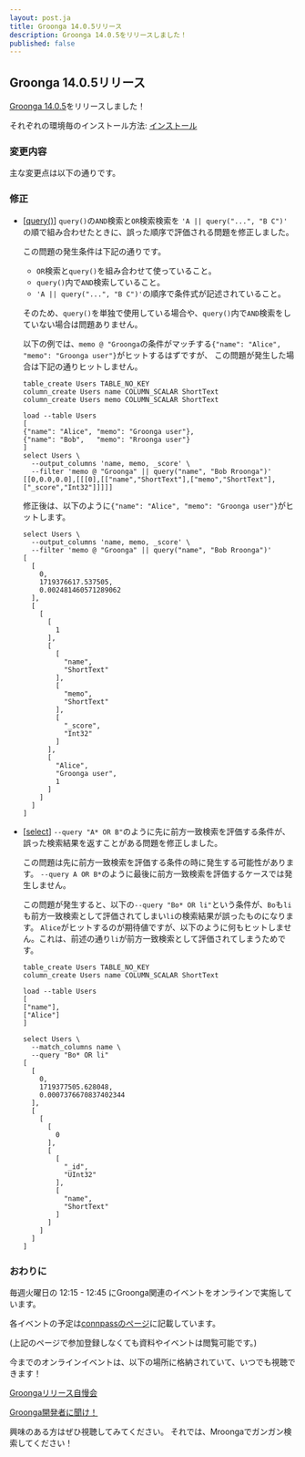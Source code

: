 ```yaml
---
layout: post.ja
title: Groonga 14.0.5リリース
description: Groonga 14.0.5をリリースしました！
published: false
---
```


## Groonga 14.0.5リリース

[Groonga 14.0.5](/ja/docs/news/14.html#release-14-0-5)をリリースしました！

それぞれの環境毎のインストール方法: [インストール](/ja/docs/install.html)

### 変更内容

主な変更点は以下の通りです。

### 修正

* [[query()](/ja/docs/reference/functions/query.html)] `query()`の`AND`検索と`OR`検索検索を `'A || query("...", "B C")'` の順で組み合わせたときに、誤った順序で評価される問題を修正しました。

  この問題の発生条件は下記の通りです。

    * `OR`検索と`query()`を組み合わせて使っていること。
    * `query()`内で`AND`検索していること。
    * `'A || query("...", "B C")'`の順序で条件式が記述されていること。

  そのため、`query()`を単独で使用している場合や、`query()`内で`AND`検索をしていない場合は問題ありません。

  以下の例では、`memo @ "Groonga`の条件がマッチする`{"name": "Alice", "memo": "Groonga user"}`がヒットするはずですが、
  この問題が発生した場合は下記の通りヒットしません。

  ```
  table_create Users TABLE_NO_KEY
  column_create Users name COLUMN_SCALAR ShortText
  column_create Users memo COLUMN_SCALAR ShortText

  load --table Users
  [
  {"name": "Alice", "memo": "Groonga user"},
  {"name": "Bob",   "memo": "Rroonga user"}
  ]
  select Users \
    --output_columns 'name, memo, _score' \
    --filter 'memo @ "Groonga" || query("name", "Bob Rroonga")'
  [[0,0.0,0.0],[[[0],[["name","ShortText"],["memo","ShortText"],["_score","Int32"]]]]]
  ```

  修正後は、以下のように`{"name": "Alice", "memo": "Groonga user"}`がヒットします。

  ```
  select Users \
    --output_columns 'name, memo, _score' \
    --filter 'memo @ "Groonga" || query("name", "Bob Rroonga")'
  [
    [
      0,
      1719376617.537505,
      0.002481460571289062
    ],
    [
      [
        [
          1
        ],
        [
          [
            "name",
            "ShortText"
          ],
          [
            "memo",
            "ShortText"
          ],
          [
            "_score",
            "Int32"
          ]
        ],
        [
          "Alice",
          "Groonga user",
          1
        ]
      ]
    ]
  ]
  ```

* [[select](/ja/docs/reference/commands/select.html)] `--query "A* OR B"`のように先に前方一致検索を評価する条件が、誤った検索結果を返すことがある問題を修正しました。

  この問題は先に前方一致検索を評価する条件の時に発生する可能性があります。
  `--query A OR B*`のように最後に前方一致検索を評価するケースでは発生しません。

  この問題が発生すると、以下の`--query "Bo* OR li"`という条件が、`Bo`も`li`も前方一致検索として評価されてしまい`li`の検索結果が誤ったものになります。
  `Alice`がヒットするのが期待値ですが、以下のように何もヒットしません。これは、前述の通り`li`が前方一致検索として評価されてしまうためです。

  ```
  table_create Users TABLE_NO_KEY
  column_create Users name COLUMN_SCALAR ShortText

  load --table Users
  [
  ["name"],
  ["Alice"]
  ]

  select Users \
    --match_columns name \
    --query "Bo* OR li"
  [
    [
      0,
      1719377505.628048,
      0.0007376670837402344
    ],
    [
      [
        [
          0
        ],
        [
          [
            "_id",
            "UInt32"
          ],
          [
            "name",
            "ShortText"
          ]
        ]
      ]
    ]
  ]
  ```

### おわりに

毎週火曜日の 12:15 - 12:45 にGroonga関連のイベントをオンラインで実施しています。

各イベントの予定は[connpassのページ](https://groonga.connpass.com/event/)に記載しています。

(上記のページで参加登録しなくても資料やイベントは閲覧可能です。)

今までのオンラインイベントは、以下の場所に格納されていて、いつでも視聴できます！

[Groongaリリース自慢会](https://www.youtube.com/playlist?list=PLLwHraQ4jf7PnA3GjI9v90DZq8ikLk0iN)

[Groonga開発者に聞け！](https://www.youtube.com/playlist?list=PLLwHraQ4jf7PBol9aq5BoaM2Hnk6aCKs2)

興味のある方はぜひ視聴してみてください。
それでは、Mroongaでガンガン検索してください！
